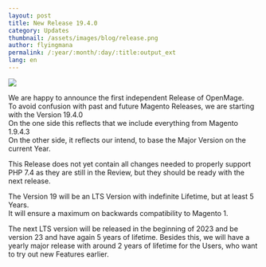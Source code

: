 ```yaml
---
layout: post
title: New Release 19.4.0
category: Updates
thumbnail: /assets/images/blog/release.png
author: flyingmana
permalink: /:year/:month/:day/:title:output_ext
lang: en
---
```


<img src="/images//posts/openmage_contributions_logo_2019_11.png" style="max-width:90%;"/>
        
We are happy to announce the first independent Release of OpenMage.  
To avoid confusion with past and future Magento Releases, we are starting with the Version 19.4.0  
On the one side this reflects that we include everything from Magento 1.9.4.3  
On the other side, it reflects our intend, to base the Major Version on the current Year.  

This Release does not yet contain all changes needed to properly support PHP 7.4 as they are still in the Review, but they should be ready with the next release.

The Version 19 will be an LTS Version with indefinite Lifetime, but at least 5 Years.  
It will ensure a maximum on backwards compatibility to Magento 1.

The next LTS version will be released in the beginning of 2023 and be version 23 and have again 5 years of lifetime.
Besides this, we will have a yearly major release with around 2 years of lifetime for the Users, who want to try out new Features earlier.

